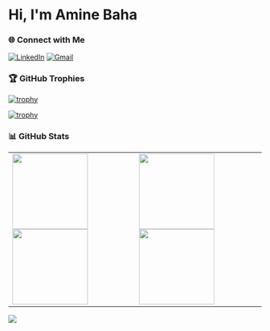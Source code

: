 # Hi, I'm Amine Baha

### 🌐 Connect with Me
[![LinkedIn](https://img.shields.io/badge/LinkedIn-Amine%20Baha-blue?style=for-the-badge&logo=linkedin)](https://linkedin.com/in/amine-baha-915920303)
[![Gmail](https://img.shields.io/badge/Email-aminebaha115%40gmail.com-red?style=for-the-badge&logo=gmail)](mailto:aminebaha115@gmail.com)

### 🏆 GitHub Trophies
<!-- Dark mode -->
[![trophy](https://github-profile-trophy.vercel.app/?username=AmineBaha-oss&theme=tokyonight&no-frame=true&margin-w=4&margin-h=4&row=1#gh-dark-mode-only)](https://github.com/ryo-ma/github-profile-trophy)
<!-- Light mode -->
[![trophy](https://github-profile-trophy.vercel.app/?username=AmineBaha-oss&theme=flat&no-frame=true&margin-w=4&margin-h=4&row=1#gh-light-mode-only)](https://github.com/ryo-ma/github-profile-trophy)

### 📊 GitHub Stats
| | |
|---|---|
| <!-- Dark --> <img height="150" src="https://github-readme-stats.vercel.app/api?username=AmineBaha-oss&show_icons=true&theme=tokyonight&hide_border=true&count_private=true#gh-dark-mode-only" /> <!-- Light --> <img height="150" src="https://github-readme-stats.vercel.app/api?username=AmineBaha-oss&show_icons=true&theme=default&hide_border=true&count_private=true#gh-light-mode-only" /> | <!-- Dark --> <img height="150" src="https://github-readme-stats.vercel.app/api/top-langs/?username=AmineBaha-oss&layout=compact&theme=tokyonight&hide_border=true#gh-dark-mode-only" /> <!-- Light --> <img height="150" src="https://github-readme-stats.vercel.app/api/top-langs/?username=AmineBaha-oss&layout=compact&theme=default&hide_border=true#gh-light-mode-only" /> |

![](https://komarev.com/ghpvc/?username=AmineBaha-oss&style=flat-square&color=blueviolet)
